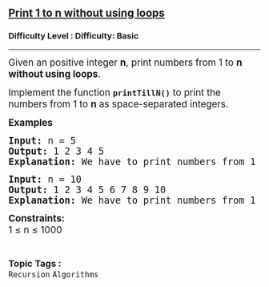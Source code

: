 <h2><a href="https://www.geeksforgeeks.org/problems/print-1-to-n-without-using-loops3621/1?page=19&status=unsolved&sortBy=submissions">Print 1 to n without using loops</a></h2><h3>Difficulty Level : Difficulty: Basic</h3><hr><div class="problems_problem_content__Xm_eO"><p><span style="font-size: 14pt;">Given an positive integer <strong><span class="katex"><span class="katex-html" aria-hidden="true"><span class="base"><span class="mord mathnormal">n</span></span></span></span></strong>, print numbers from 1 to <strong><span class="katex"><span class="katex-html" aria-hidden="true"><span class="base"><span class="mord mathnormal">n</span></span></span></span></strong> <strong>without using loops</strong>. </span></p>
<p><span style="font-size: 14pt;">Implement the function <code><strong>printTillN()</strong></code> to print the numbers from 1 to <strong><span class="katex"><span class="katex-html" aria-hidden="true"><span class="base"><span class="mord mathnormal">n</span></span></span></span></strong> as space-separated integers.</span></p>
<p><span style="font-size: 14pt;"><strong>Examples <br></strong></span></p>
<pre><span style="font-size: 14pt;"><strong>Input: </strong>n = 5
<strong>Output: </strong>1 2 3 4 5
<strong>Explanation: </strong>We have to print numbers from 1 to 5.</span></pre>
<pre><span style="font-size: 14pt;"><strong>Input: </strong>n = 10
<strong>Output: </strong>1 2 3 4 5 6 7 8 9 10
<strong>Explanation: </strong>We have to print numbers from 1 to 10.</span></pre>
<p><span style="font-size: 14pt;"><strong>Constraints:</strong><br>1 ≤ n ≤ 1000</span></p></div><br><p><span style=font-size:18px><strong>Topic Tags : </strong><br><code>Recursion</code>&nbsp;<code>Algorithms</code>&nbsp;